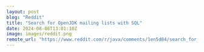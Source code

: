 ```yaml
---
layout: post
blog: "Reddit"
title: "Search for OpenJDK mailing lists with SQL"
date: 2024-08-08T13:01:10Z
image: images/reddit.png
remote_url: "https://www.reddit.com/r/java/comments/1en5d84/search_for_openjdk_mailing_lists_with_sql/"
---
```

